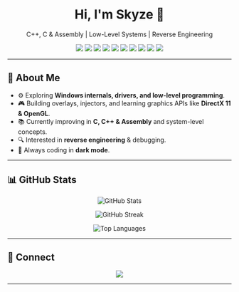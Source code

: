 <p align="center">
  <h1 align="center">Hi, I'm Skyze 👋</h1>
  <p align="center">C++, C & Assembly | Low-Level Systems | Reverse Engineering</p>
</p>

<p align="center">
  <!-- Tech badges -->
  <img src="https://img.shields.io/badge/C++-00599C?logo=c%2B%2B&logoColor=white" />
  <img src="https://img.shields.io/badge/C-00599C?logo=c&logoColor=white" />
  <img src="https://img.shields.io/badge/Assembly-333333?logo=asm&logoColor=white" />
  <img src="https://img.shields.io/badge/Windows%20API-0078D6?logo=windows&logoColor=white" />
  <img src="https://img.shields.io/badge/DirectX-000000?logo=directx&logoColor=white" />
  <img src="https://img.shields.io/badge/OpenGL-5586A4?logo=opengl&logoColor=white" />
  <img src="https://img.shields.io/badge/ImGui-1E1E1E?logo=github&logoColor=white" />
  <img src="https://img.shields.io/badge/Git-F05032?logo=git&logoColor=white" />
  <img src="https://img.shields.io/badge/Reverse%20Engineering-000000?logo=probot&logoColor=white" />
  <img src="https://img.shields.io/badge/Kernel-101010?logo=linux&logoColor=white" />
</p>

---

## 🚀 About Me
- ⚙️ Exploring **Windows internals, drivers, and low-level programming**.  
- 🎮 Building overlays, injectors, and learning graphics APIs like **DirectX 11 & OpenGL**.  
- 📚 Currently improving in **C, C++ & Assembly** and system-level concepts.  
- 🔍 Interested in **reverse engineering** & debugging.  
- 🖤 Always coding in **dark mode**.  

---

## 📊 GitHub Stats
<p align="center">
  <img src="https://github-readme-stats.vercel.app/api?username=skyzehook&show_icons=true&theme=tokyonight&hide_border=true" alt="GitHub Stats" />
</p>

<p align="center">
  <img src="https://github-readme-streak-stats.herokuapp.com/?user=skyzehook&theme=tokyonight&hide_border=true" alt="GitHub Streak" />
</p>

<p align="center">
  <img src="https://github-readme-stats.vercel.app/api/top-langs/?username=skyzehook&layout=compact&theme=tokyonight&hide_border=true" alt="Top Languages" />
</p>

---

## 🔗 Connect
<p align="center">
  <a href="https://github.com/skyzehook"><img src="https://img.shields.io/badge/GitHub-000?logo=github&logoColor=white" /></a>
</p>

---
